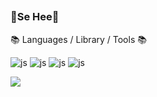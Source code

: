 ##
<h3 align="left"><b> 🍓Se Hee🍓 </b></h3>  
<div align="left"> </div>  


📚 Languages / Library / Tools 📚
  
![js](https://img.shields.io/badge/C-00599C?style=for-the-badge&logo=c&logoColor=white)
![js](https://img.shields.io/badge/HTML-E34F26?style=flat&logo=html5&logoColor=white)
![js](https://img.shields.io/badge/C-239120?&style=flat&logo=c3&logoColor=white)
![js](https://img.shields.io/badge/Python-3776AB?style=flat&logo=python&logoColor=white)

<img src="https://img.shields.io/badge/Android-3DDC84?style=flat&logo=Android&logoColor=white"/> 


<!--
**hansehee0624-ux/hansehee0624-ux** is a ✨ _special_ ✨ repository because its `README.md` (this file) appears on your GitHub profile.

Here are some ideas to get you started:

- 🔭 I’m currently working on ...
- 🌱 I’m currently learning ...
- 👯 I’m looking to collaborate on ...
- 🤔 I’m looking for help with ...
- 💬 Ask me about ...
- 📫 How to reach me: ...
- 😄 Pronouns: ...
- ⚡ Fun fact: ...
-->
